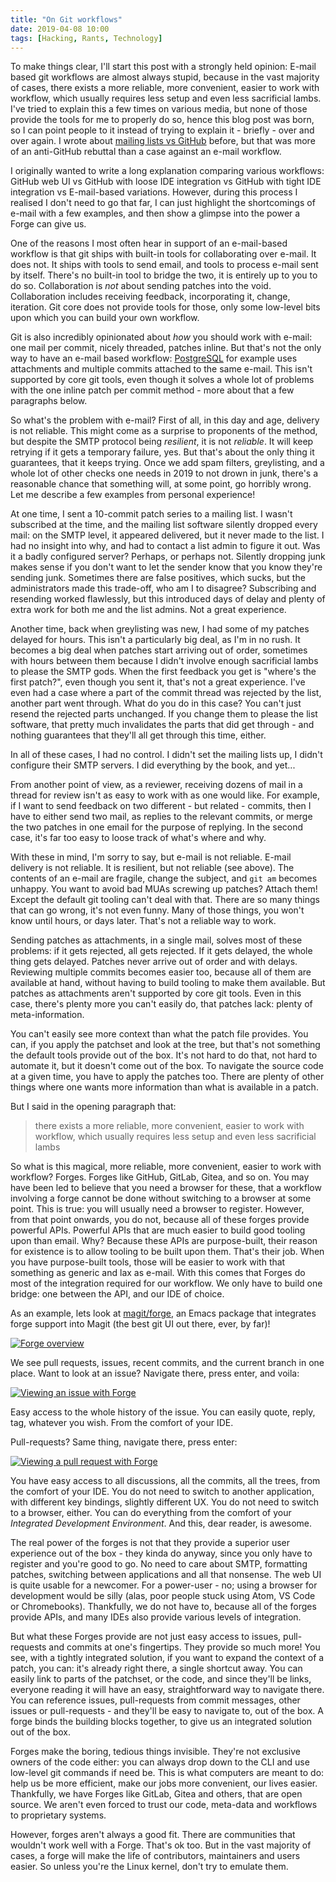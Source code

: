 ```yaml
---
title: "On Git workflows"
date: 2019-04-08 10:00
tags: [Hacking, Rants, Technology]
---
```


To make things clear, I'll start this post with a strongly held opinion: E-mail based git workflows are almost always stupid, because in the vast majority of cases, there exists a more reliable, more convenient, easier to work with workflow, which usually requires less setup and even less sacrificial lambs. I've tried to explain this a few times on various media, but none of those provide the tools for me to properly do so, hence this blog post was born, so I can point people to it instead of trying to explain it - briefly - over and over again. I wrote about [mailing lists vs GitHub][blog:ml-vs-gh] before, but that was more of an anti-GitHub rebuttal than a case against an e-mail workflow.

 [blog:ml-vs-gh]: /blog/2018/07/24/on-git-github-and-email/

I originally wanted to write a long explanation comparing various workflows: GitHub web UI vs GitHub with loose IDE integration vs GitHub with tight IDE integration vs E-mail-based variations. However, during this process I realised I don't need to go that far, I can just highlight the shortcomings of e-mail with a few examples, and then show a glimpse into the power a Forge can give us.

<!-- more -->

One of the reasons I most often hear in support of an e-mail-based workflow is that git ships with built-in tools for collaborating over e-mail. It does not. It ships with tools to send email, and tools to process e-mail sent by itself. There's no built-in tool to bridge the two, it is entirely up to you to do so. Collaboration is *not* about sending patches into the void. Collaboration includes receiving feedback, incorporating it, change, iteration. Git core does not provide tools for those, only some low-level bits upon which you can build your own workflow.

Git is also incredibly opinionated about *how* you should work with e-mail: one mail per commit, nicely threaded, patches inline. But that's not the only way to have an e-mail based workflow: [PostgreSQL][pg:patch] for example uses attachments and multiple commits attached to the same e-mail. This isn't supported by core git tools, even though it solves a whole lot of problems with the one inline patch per commit method - more about that a few paragraphs below.

 [pg:patch]: https://wiki.postgresql.org/wiki/Submitting_a_Patch

So what's the problem with e-mail? First of all, in this day and age, delivery is not reliable. This might come as a surprise to proponents of the method, but despite the SMTP protocol being *resilient*, it is not *reliable*. It will keep retrying if it gets a temporary failure, yes. But that's about the only thing it guarantees, that it keeps trying. Once we add spam filters, greylisting, and a whole lot of other checks one needs in 2019 to not drown in junk, there's a reasonable chance that something will, at some point, go horribly wrong. Let me describe a few examples from personal experience!

At one time, I sent a 10-commit patch series to a mailing list. I wasn't subscribed at the time, and the mailing list software silently dropped every mail: on the SMTP level, it appeared delivered, but it never made to the list. I had no insight into why, and had to contact a list admin to figure it out. Was it a badly configured server? Perhaps, or perhaps not. Silently dropping junk makes sense if you don't want to let the sender know that you know they're sending junk. Sometimes there are false positives, which sucks, but the administrators made this trade-off, who am I to disagree? Subscribing and resending worked flawlessly, but this introduced days of delay and plenty of extra work for both me and the list admins. Not a great experience.

Another time, back when greylisting was new, I had some of my patches delayed for hours. This isn't a particularly big deal, as I'm in no rush. It becomes a big deal when patches start arriving out of order, sometimes with hours between them because I didn't involve enough sacrificial lambs to please the SMTP gods. When the first feedback you get is "where's the first patch?", even though you sent it, that's not a great experience. I've even had a case where a part of the commit thread was rejected by the list, another part went through. What do you do in this case? You can't just resend the rejected parts unchanged. If you change them to please the list software, that pretty much invalidates the parts that did get through - and nothing guarantees that they'll all get through this time, either.

In all of these cases, I had no control. I didn't set the mailing lists up, I didn't configure their SMTP servers. I did everything by the book, and yet...

From another point of view, as a reviewer, receiving dozens of mail in a thread for review isn't as easy to work with as one would like. For example, if I want to send feedback on two different - but related - commits, then I have to either send two mail, as replies to the relevant commits, or merge the two patches in one email for the purpose of replying. In the second case, it's far too easy to loose track of what's where and why.

With these in mind, I'm sorry to say, but e-mail is not reliable. E-mail delivery is not reliable. It is resilient, but not reliable (see above). The contents of an e-mail are fragile, change the subject, and `git am` becomes unhappy. You want to avoid bad MUAs screwing up patches? Attach them! Except the default git tooling can't deal with that. There are so many things that can go wrong, it's not even funny. Many of those things, you won't know until hours, or days later. That's not a reliable way to work.

Sending patches as attachments, in a single mail, solves most of these problems: if it gets rejected, all gets rejected. If it gets delayed, the whole thing gets delayed. Patches never arrive out of order and with delays. Reviewing multiple commits becomes easier too, because all of them are available at hand, without having to build tooling to make them available. But patches as attachments aren't supported by core git tools. Even in this case, there's plenty more you can't easily do, that patches lack: plenty of meta-information.

You can't easily see more context than what the patch file provides. You can, if you apply the patchset and look at the tree, but that's not something the default tools provide out of the box. It's not hard to do that, not hard to automate it, but it doesn't come out of the box. To navigate the source code at a given time, you have to apply the patches too. There are plenty of other things where one wants more information than what is available in a patch.

But I said in the opening paragraph that:

> there exists a more reliable, more convenient, easier to work with workflow, which usually requires less setup and even less sacrificial lambs

So what is this magical, more reliable, more convenient, easier to work with workflow? Forges. Forges like GitHub, GitLab, Gitea, and so on. You may have been led to believe that you need a browser for these, that a workflow involving a forge cannot be done without switching to a browser at some point. This is true: you will usually need a browser to register. However, from that point onwards, you do not, because all of these forges provide powerful APIs. Powerful APIs that are much easier to build good tooling upon than email. Why? Because these APIs are purpose-built, their reason for existence is to allow tooling to be built upon them. That's their job. When you have purpose-built tools, those will be easier to work with that something as generic and lax as e-mail. With this comes that Forges do most of the integration required for our workflow. We only have to build one bridge: one between the API, and our IDE of choice.

As an example, lets look at [magit/forge][magit/forge], an Emacs package that integrates forge support into Magit (the best git UI out there, ever, by far)!

 [magit/forge]: https://github.com/magit/forge

 [![Forge overview][forge/overview.thumb]][forge/overview]

We see pull requests, issues, recent commits, and the current branch in one place. Want to look at an issue? Navigate there, press enter, and voila:

 [![Viewing an issue with Forge][forge/issue.thumb]][forge/issue]

Easy access to the whole history of the issue. You can easily quote, reply, tag, whatever you wish. From the comfort of your IDE.

Pull-requests? Same thing, navigate there, press enter:

 [![Viewing a pull request with Forge][forge/pr.thumb]][forge/pr]

You have easy access to all discussions, all the commits, all the trees, from the comfort of your IDE. You do not need to switch to another application, with different key bindings, slightly different UX. You do not need to switch to a browser, either. You can do everything from the comfort of your *Integrated Development Environment*. And this, dear reader, is awesome.

The real power of the forges is not that they provide a superior user experience out of the box - they kinda do anyway, since you only have to register and you're good to go. No need to care about SMTP, formatting patches, switching between applications and all that nonsense. The web UI is quite usable for a newcomer. For a power-user - no; using a browser for development would be silly (alas, poor people stuck using Atom, VS Code or Chromebooks). Thankfully, we do not have to, because all of the forges provide APIs, and many IDEs also provide various levels of integration.

But what these Forges provide are not just easy access to issues, pull-requests and commits at one's fingertips. They provide so much more! You see, with a tightly integrated solution, if you want to expand the context of a patch, you can: it's already right there, a single shortcut away. You can easily link to parts of the patchset, or the code, and since they'll be links, everyone reading it will have an easy, straightforward way to navigate there. You can reference issues, pull-requests from commit messages, other issues or pull-requests - and they'll be easy to navigate to, out of the box. A forge binds the building blocks together, to give us an integrated solution out of the box.

Forges make the boring, tedious things invisible. They're not exclusive owners of the code either: you can always drop down to the CLI and use low-level git commands if need be. This is what computers are meant to do: help us be more efficient, make our jobs more convenient, our lives easier. Thankfully, we have Forges like GitLab, Gitea and others, that are open source. We aren't even forced to trust our code, meta-data and workflows to proprietary systems.

However, forges aren't always a good fit. There are communities that wouldn't work well with a Forge. That's ok too. But in the vast majority of cases, a forge will make the life of contributors, maintainers and users easier. So unless you're the Linux kernel, don't try to emulate them.

 [forge/overview]: /assets/asylum/images/posts/git-workflows/forge-overview.png
 [forge/issue]: /assets/asylum/images/posts/git-workflows/forge-issue.png
 [forge/pr]: /assets/asylum/images/posts/git-workflows/forge-pr.png
 [forge/overview.thumb]: /assets/asylum/images/posts/git-workflows/forge-overview.thumb.png
 [forge/issue.thumb]: /assets/asylum/images/posts/git-workflows/forge-issue.thumb.png
 [forge/pr.thumb]: /assets/asylum/images/posts/git-workflows/forge-pr.thumb.png
